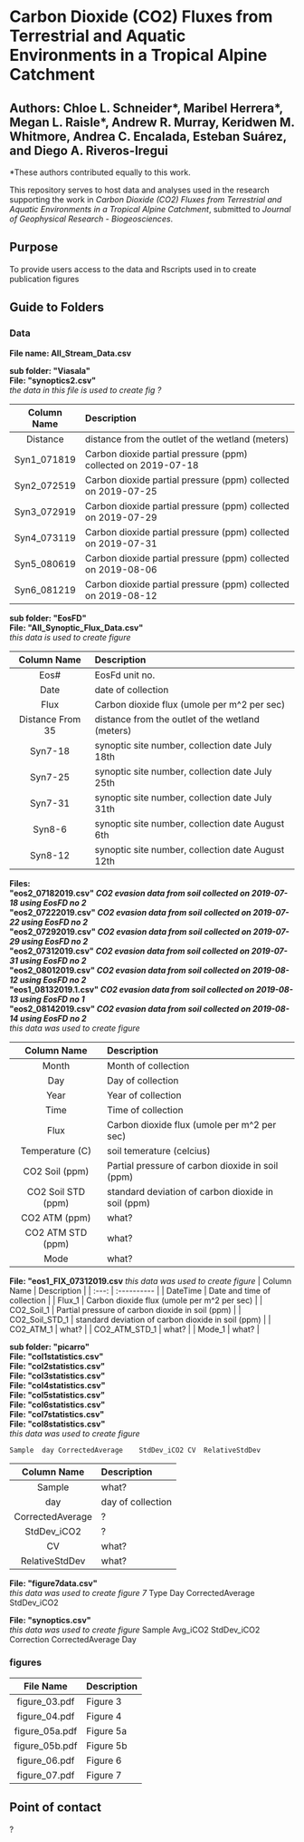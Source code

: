 # Carbon Dioxide (CO2) Fluxes from Terrestrial and Aquatic Environments in a Tropical Alpine Catchment
## Authors: Chloe L. Schneider*, Maribel Herrera*, Megan L. Raisle*, Andrew R. Murray, Keridwen M. Whitmore, Andrea C. Encalada, Esteban Suárez, and Diego A. Riveros-Iregui

*These authors contributed equally to this work. 


This repository serves to host data and analyses used in the research supporting the work in *Carbon Dioxide (CO2) Fluxes from Terrestrial and Aquatic Environments in a Tropical Alpine Catchment*, submitted to *Journal of Geophysical Research - Biogeosciences*.

## Purpose  
  To provide users access to the data and Rscripts used in to create publication figures  
  
  ## Guide to Folders  
  ### Data
**File name: All_Stream_Data.csv**


**sub folder: "Viasala"**  
  **File: "synoptics2.csv"**  
  *the data in this file is used to create fig ?*  
  
  | Column Name | Description |
  | :---: | :---------- |
  | Distance | distance from the outlet of the wetland (meters) |
  | Syn1_071819 | Carbon dioxide partial pressure (ppm)<br>collected on 2019-07-18 |
  | Syn2_072519 | Carbon dioxide partial pressure (ppm) collected on 2019-07-25  |
  | Syn3_072919 | Carbon dioxide partial pressure (ppm) collected on 2019-07-29  |
  | Syn4_073119 | Carbon dioxide partial pressure (ppm) collected on 2019-07-31  |
  | Syn5_080619 | Carbon dioxide partial pressure (ppm) collected on 2019-08-06  |
  | Syn6_081219 | Carbon dioxide partial pressure (ppm) collected on 2019-08-12 |
  
  
**sub folder: "EosFD"**  
  **File: "All_Synoptic_Flux_Data.csv"**  
  *this data is used to create figure*  
  
  | Column Name | Description |
  | :---: | :---------- |
  | Eos# | EosFd unit no. |
  | Date | date of collection |
  | Flux | Carbon dioxide flux (umole per m^2 per sec) |
  | Distance From 35 | distance from the outlet of the wetland (meters) | 
  | Syn7-18 | synoptic site number, collection date July 18th | 
  | Syn7-25 | synoptic site number, collection date July 25th | 
  | Syn7-31 | synoptic site number, collection date July 31th | 
  | Syn8-6 | synoptic site number, collection date August 6th | 
  | Syn8-12 | synoptic site number, collection date August 12th | 

  
  **Files:      
  "eos2_07182019.csv" *CO2 evasion data from soil collected on 2019-07-18 using EosFD no 2*  
  "eos2_07222019.csv" *CO2 evasion data from soil collected on 2019-07-22 using EosFD no 2*  
  "eos2_07292019.csv" *CO2 evasion data from soil collected on 2019-07-29 using EosFD no 2*  
  "eos2_07312019.csv" *CO2 evasion data from soil collected on 2019-07-31 using EosFD no 2*  
  "eos2_08012019.csv" *CO2 evasion data from soil collected on 2019-08-12 using EosFD no 2*  
  "eos1_08132019.1.csv" *CO2 evasion data from soil collected on 2019-08-13 using EosFD no 1*  
  "eos2_08142019.csv" *CO2 evasion data from soil collected on 2019-08-14 using EosFD no 2***   
  *this data was used to create figure*  
  
  | Column Name | Description |
  | :---: | :---------- |
  | Month | Month of collection |
  | Day | Day of collection |
  | Year | Year of collection |
  | Time | Time of collection |
  | Flux | Carbon dioxide flux (umole per m^2 per sec) |
  | Temperature (C) | soil temerature (celcius) | 
  | CO2 Soil (ppm) | Partial pressure of carbon dioxide in soil (ppm) | 
  | CO2 Soil STD (ppm) | standard deviation of carbon dioxide in soil (ppm) | 
  | CO2 ATM (ppm) | what? | 
  | CO2 ATM STD (ppm) | what? | 
  | Mode | what? | 
	 	 
   
  **File: "eos1_FIX_07312019.csv**
*this data was used to create figure* 
  | Column Name | Description |
  | :---: | :---------- |
  | DateTime | Date and time of collection |
  | Flux_1 | Carbon dioxide flux (umole per m^2 per sec) |
  | CO2_Soil_1 | Partial pressure of carbon dioxide in soil (ppm) | 
  | CO2_Soil_STD_1 | standard deviation of carbon dioxide in soil (ppm) | 
  | CO2_ATM_1 | what? | 
  | CO2_ATM_STD_1 | what? | 
  | Mode_1 | what? | 

**sub folder: "picarro"**  
**File: "col1statistics.csv"**  
**File: "col2statistics.csv"**  
**File: "col3statistics.csv"**  
**File: "col4statistics.csv"**  
**File: "col5statistics.csv"**  
**File: "col6statistics.csv"**  
**File: "col7statistics.csv"**    
**File: "col8statistics.csv"**  
  *this data was used to create figure*
  
  	Sample	day	CorrectedAverage	StdDev_iCO2	CV	RelativeStdDev
 | Column Name | Description |
  | :---: | :---------- |
  | Sample | what? |
  | day | day of collection |
  | CorrectedAverage | ? | 
  | StdDev_iCO2 | ? | 
  | CV | what? | 
  | RelativeStdDev | what? | 

**File: "figure7data.csv"**  
  *this data was used to create figure 7*
	Type	Day	CorrectedAverage	StdDev_iCO2

**File: "synoptics.csv"**  
  *this data was used to create figure*
	Sample	Avg_iCO2	StdDev_iCO2	Correction	CorrectedAverage	Day

  ### figures
   | File Name | Description |
  | :---: | :---------- |
  | figure_03.pdf | Figure 3 |
  | figure_04.pdf | Figure 4 |
  | figure_05a.pdf | Figure 5a | 
  | figure_05b.pdf | Figure 5b | 
  | figure_06.pdf | Figure 6 | 
  | figure_07.pdf | Figure 7 | 
  
  ## Point of contact  
  ?
